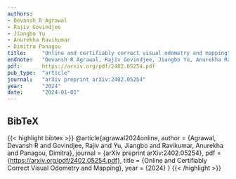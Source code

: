 ```yaml
---
authors:
- Devansh R Agrawal
- Rajiv Govindjee
- Jiangbo Yu
- Anurekha Ravikumar
- Dimitra Panagou
title:     "Online and certifiably correct visual odometry and mapping"
endnote:   "Devansh R Agrawal, Rajiv Govindjee, Jiangbo Yu, Anurekha Ravikumar, and Dimitra Panagou. <b>Online and certifiably correct visual odometry and mapping</b>. <i>arXiv preprint arXiv:2402.05254</i>, 2024."
pdf:       https://arxiv.org/pdf/2402.05254.pdf
pub_type:  "article"
journal:   "arXiv preprint arXiv:2402.05254"
year:      "2024"
date:      "2024-01-01"
---
```



## BibTeX
{{< highlight bibtex >}}
@article{agrawal2024online,
    author  = {Agrawal, Devansh R and Govindjee, Rajiv and Yu, Jiangbo and Ravikumar, Anurekha and Panagou, Dimitra},
    journal = {arXiv preprint arXiv:2402.05254},
    pdf     = {https://arxiv.org/pdf/2402.05254.pdf},
    title   = {Online and Certifiably Correct Visual Odometry and Mapping},
    year    = {2024}
}
{{< /highlight >}}
